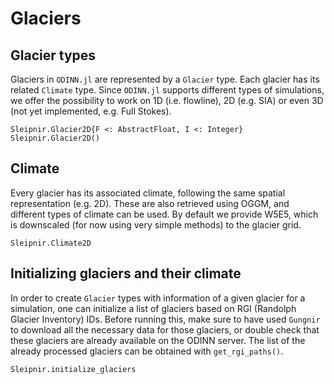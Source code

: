 # Glaciers

## Glacier types

Glaciers in `ODINN.jl` are represented by a `Glacier` type. Each glacier has its related `Climate` type. Since `ODINN.jl` supports different types of simulations, we offer the possibility to work on 1D (i.e. flowline), 2D (e.g. SIA) or even 3D (not yet implemented, e.g. Full Stokes).

```@docs
Sleipnir.Glacier2D{F <: AbstractFloat, I <: Integer}
Sleipnir.Glacier2D()
```

## Climate

Every glacier has its associated climate, following the same spatial representation (e.g. 2D). These are also retrieved using OGGM, and different types of climate can be used. By default we provide W5E5, which is downscaled (for now using very simple methods) to the glacier grid. 

```@docs
Sleipnir.Climate2D
```

## Initializing glaciers and their climate

In order to create `Glacier` types with information of a given glacier for a simulation, one can initialize a list of glaciers based on RGI (Randolph Glacier Inventory) IDs. Before running this, make sure to have used `Gungnir` to download all the necessary data for those glaciers, or double check that these glaciers are already available on the ODINN server. The list of the already processed glaciers can be obtained with `get_rgi_paths()`.

```@docs
Sleipnir.initialize_glaciers
```